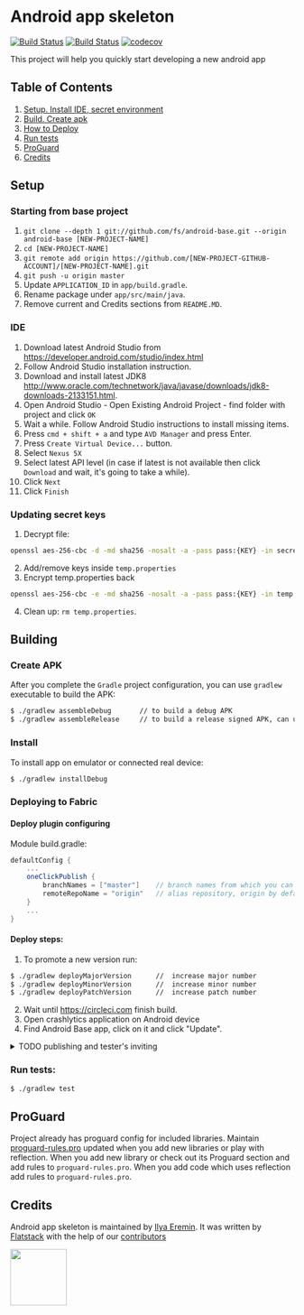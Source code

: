 Android app skeleton
=======================================
[![Build Status](https://circleci.com/gh/fs/android-base.png?style=shield&circle-token=c932b3e8650c436df970e9d1e9e06e8ef8fc9893)](https://circleci.com/gh/fs/android-base)
[![Build Status](https://travis-ci.org/fs/android-base.png)](https://travis-ci.org/fs/android-base/pull_requests)
[![codecov](https://codecov.io/gh/fs/android-base/branch/master/graph/badge.svg)](https://codecov.io/gh/fs/android-base)

This project will help you quickly start developing a new android app

## Table of Contents
1. [Setup. Install IDE, secret environment](#setup)
1. [Build. Create apk](#building)
1. [How to Deploy](#deploying-to-fabric)
1. [Run tests](#run-tests)
1. [ProGuard](#proguard)
1. [Credits](#credits)

## Setup
### Starting from base project
1. `git clone --depth 1 git://github.com/fs/android-base.git --origin android-base [NEW-PROJECT-NAME]`
1. `cd [NEW-PROJECT-NAME]`
1. `git remote add origin https://github.com/[NEW-PROJECT-GITHUB-ACCOUNT]/[NEW-PROJECT-NAME].git`
1. `git push -u origin master`
1. Update `APPLICATION_ID` in `app/build.gradle`.
1. Rename package under `app/src/main/java`.
1. Remove current and Credits sections from `README.MD`.

### IDE
1. Download latest Android Studio from https://developer.android.com/studio/index.html
1. Follow Android Studio installation instruction.
1. Download and install latest JDK8 http://www.oracle.com/technetwork/java/javase/downloads/jdk8-downloads-2133151.html.
1. Open Android Studio - Open Existing Android Project - find folder with project and click `OK`
1. Wait a while. Follow Android Studio instructions to install missing items.
1. Press `cmd + shift + a` and type `AVD Manager` and press Enter.
1. Press `Create Virtual Device...` button.
1. Select `Nexus 5X`
1. Select latest API level (in case if latest is not available then click `Download` and wait, it's going to take a while).
1. Click `Next`
1. Click `Finish`

### Updating secret keys
1. Decrypt file:

```bash
openssl aes-256-cbc -d -md sha256 -nosalt -a -pass pass:{KEY} -in secrets/keys.properties.crypted > temp.properties
```

2. Add/remove keys inside `temp.properties`
3. Encrypt temp.properties back

```bash
openssl aes-256-cbc -e -md sha256 -nosalt -a -pass pass:{KEY} -in temp.properties -out ./secrets/keys.properties.crypted

```

4. Clean up: `rm temp.properties`.

## Building
### Create APK
After you complete the `Gradle` project configuration, you can use `gradlew` executable to build the APK:
```bash
$ ./gradlew assembleDebug       // to build a debug APK
$ ./gradlew assembleRelease     // to build a release signed APK, can upload to Market
```
### Install
To install app on emulator or connected real device:
```bash
$ ./gradlew installDebug
```

### Deploying to Fabric
#### Deploy plugin configuring
Module build.gradle:
```groovy
defaultConfig {
    ...
    oneClickPublish {
        branchNames = ["master"]    // branch names from which you can deploy, master by default
        remoteRepoName = "origin"   // alias repository, origin by default
    }
    ...
}
```

#### Deploy steps:
1. To promote a new version run:
```bash
$ ./gradlew deployMajorVersion      //  increase major number
$ ./gradlew deployMinorVersion      //  increase minor number
$ ./gradlew deployPatchVersion      //  increase patch number
```
2. Wait until https://circleci.com finish build.
2. Open crashlytics application on Android device
2. Find Android Base app, click on it and click "Update".

<details>
<summary>TODO publishing and tester's inviting</summary>
 
### Publish to production
 
### Invitation for testers
</details>

### Run tests:
```bash
$ ./gradlew test
```

## ProGuard
Project already has proguard config for included libraries.
Maintain [proguard-rules.pro](https://github.com/fs/android-base/blob/master/app/proguard-rules.pro) updated when you add new libraries or play with reflection.
When you add new library or check out its Proguard section and add rules to `proguard-rules.pro`.
When you add code which uses reflection add rules to `proguard-rules.pro`.

## Credits
Android app skeleton is maintained by [Ilya Eremin](http://github.com/ilyaeremin).
It was written by [Flatstack](http://www.flatstack.com) with the help of our
[contributors](http://github.com/fs/android-base/contributors)

[<img src="http://www.flatstack.com/logo.svg" width="100"/>](http://www.flatstack.com)
